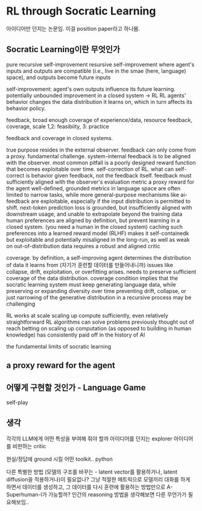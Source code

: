 # RL through Socratic Learning

아이디어만 던지는 논문임. 이걸 position paper라고 하나봄.

## Socratic Learning이란 무엇인가
pure recursive self-improvement
resursive self-improvement where agent's inputs and outputs are compatible (i.e., live in the smae (here, language) space), and outputs become future inputs



self-improvement: agent's own outputs influence its future learning.
potentially unbounded improvement in a closed system -> RL
RL agents' behavior changes the data distribution it learns on,
which in turn affects its behavior policy.

feedback, broad enough coverage of experience/data, resource
feedback, coverage, scale
1,2: feasibiity, 3: practice

feedback and coverage in closed systems.

true purpose resides in the external observer. feedback can only come from a proxy. 
fundamental challenge. system-internal feedback is to be aligned with the observer.
most common pitfall is a poorly designed reward function that becomes exploitable over time.
self-correction of RL. what can self-correct is behavior given feedback, not the feedback itself.
feedback must sufficiently aligned with the observer's evaluation metric
a proxy reward for the agent
well-defined, grounded metrics in language space are often limited to narrow tasks,
while more general-purpose mechanisms like ai-feedback are exploitable, especially if the input distribution is permitted to shift.
next-token prediction loss is grounded, but insufficiently aligned with downstream usage, and unable to extrapolate beyond the training data
human preferences are aligned by definition, but prevent learning in a closed system. (you need a human in the closed system)
caching such preferences into a learned reward model (RLHF) makes it self-containedk but exploitable and potentially misaligned in the long-run, as well as weak on out-of-distribution data
requires a robust and aligned critic


coverage.
by definition, a self-improving agent determines the distribution of data it learns from (자기가 훈련할 데이터를 만들어내니까)
issues like collapse, drift, exploitation, or overfitting arises.
needs to preserve sufficient coverage of the data distribution.
coverage condition implies that the socratic learning system must keep generating language data, while preserving or expanding diversity over time
preventing drift, collapse, or just narrowing of the generative distribution in a recursive process may be challenging


RL works at scale
scaling up compute sufficiently, even relatively straightforward RL algorithms can solve problems previously thought out of reach
betting on scaling up computation (as opposed to building in human knowledge) has consistently paid off in the history of AI


the fundamental limits of socratic learning


## a proxy reward for the agent


## 어떻게 구현할 것인가 - Language Game
self-play


## 생각

각각의 LLM에게 어떤 특성을 부여해 줘야 할까
아이디어를 던지는 explorer
아이디어를 비판하는 critic

현실/정답에 ground 시킬 어떤 toolkit.. python

다른 특별한 방법 (모델의 구조를 바꾸는 - latent vector를 활용하거나, latent diffusion을 적용하거나)이 필요없나? 
그냥 적절한 메트릭으로 모델끼리 대화를 하게 하면서 데이터를 생성하고, 그 데이터를 다시 훈련에 활용하는 방법만으로 A-Superhuman-I가 가능할까?
인간의 reasoning 방법을 생각해보면 다른 무언가가 필요해보임..
